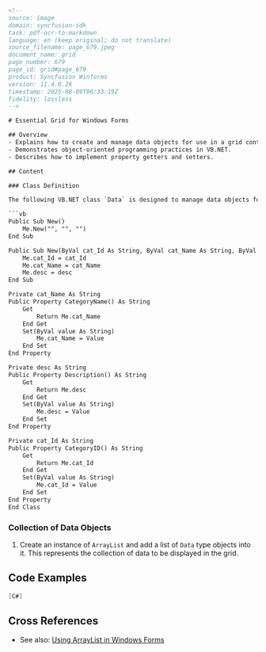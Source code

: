 ```html
<!-- 
source: image
domain: syncfusion-sdk
task: pdf-ocr-to-markdown
language: en (keep original; do not translate)
source_filename: page_679.jpeg
document_name: grid
page_number: 679
page_id: grid#page_679
product: Syncfusion Winforms
version: 11.4.0.26
timestamp: 2025-08-09T06:33:19Z
fidelity: lossless
-->

# Essential Grid for Windows Forms

## Overview
- Explains how to create and manage data objects for use in a grid control.
- Demonstrates object-oriented programming practices in VB.NET.
- Describes how to implement property getters and setters.

## Content

### Class Definition

The following VB.NET class `Data` is designed to manage data objects for grid controls in a Windows Forms application.

```vb
Public Sub New()
    Me.New("", "", "")
End Sub

Public Sub New(ByVal cat_Id As String, ByVal cat_Name As String, ByVal desc As String)
    Me.cat_Id = cat_Id
    Me.cat_Name = cat_Name
    Me.desc = desc
End Sub

Private cat_Name As String
Public Property CategoryName() As String
    Get
        Return Me.cat_Name
    End Get
    Set(ByVal value As String)
        Me.cat_Name = Value
    End Set
End Property

Private desc As String
Public Property Description() As String
    Get
        Return Me.desc
    End Get
    Set(ByVal value As String)
        Me.desc = Value
    End Set
End Property

Private cat_Id As String
Public Property CategoryID() As String
    Get
        Return Me.cat_Id
    End Get
    Set(ByVal value As String)
        Me.cat_Id = Value
    End Set
End Property
End Class
```

### Collection of Data Objects

1. Create an instance of `ArrayList` and add a list of `Data` type objects into it. This represents the collection of data to be displayed in the grid.

## Code Examples

```csharp
[C#]
```

## Cross References
- See also: [Using ArrayList in Windows Forms](#reference-link)

<!-- tags: [winforms, essential grid, datagrid, ArrayList, VB.NET, object-oriented programming] keywords: [data objects, property getters, setters, category name, description, category id] -->
```